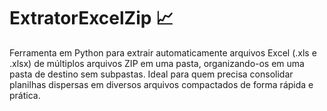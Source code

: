 # ExtratorExcelZip 📈
Ferramenta em Python para extrair automaticamente arquivos Excel (.xls e .xlsx) de múltiplos arquivos ZIP em uma pasta, organizando-os em uma pasta de destino sem subpastas. Ideal para quem precisa consolidar planilhas dispersas em diversos arquivos compactados de forma rápida e prática.
